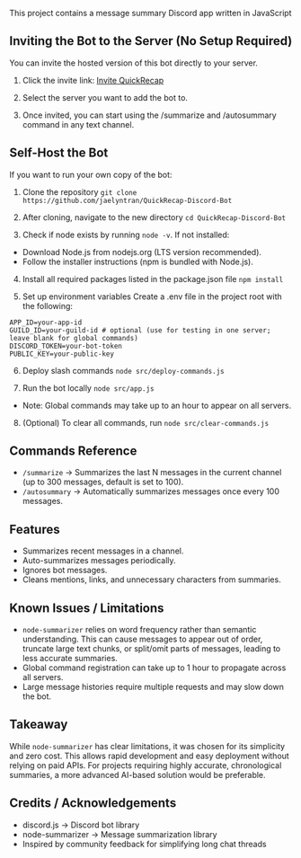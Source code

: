 This project contains a message summary Discord app written in JavaScript

## Inviting the Bot to the Server (No Setup Required)
You can invite the hosted version of this bot directly to your server.

1. Click the invite link: [Invite QuickRecap](https://discord.com/oauth2/authorize?client_id=1408282486424862822)

2. Select the server you want to add the bot to.
   
3. Once invited, you can start using the /summarize and /autosummary command in any text channel.

## Self-Host the Bot 
If you want to run your own copy of the bot:

1. Clone the repository ```git clone https://github.com/jaelyntran/QuickRecap-Discord-Bot```
   
2. After cloning, navigate to the new directory ```cd QuickRecap-Discord-Bot```

3. Check if node exists by running ```node -v```. If not installed:
- Download Node.js from nodejs.org (LTS version recommended).
- Follow the installer instructions (npm is bundled with Node.js).

4. Install all required packages listed in the package.json file ```npm install```
   
5. Set up environment variables
Create a .env file in the project root with the following:
```
APP_ID=your-app-id
GUILD_ID=your-guild-id # optional (use for testing in one server; leave blank for global commands)
DISCORD_TOKEN=your-bot-token
PUBLIC_KEY=your-public-key
```

6. Deploy slash commands ```node src/deploy-commands.js```

7. Run the bot locally ```node src/app.js```
* Note: Global commands may take up to an hour to appear on all servers.

8. (Optional) To clear all commands, run ```node src/clear-commands.js```

## Commands Reference
- `/summarize` → Summarizes the last N messages in the current channel (up to 300 messages, default is set to 100).
- `/autosummary` → Automatically summarizes messages once every 100 messages.

## Features
- Summarizes recent messages in a channel.
- Auto-summarizes messages periodically.
- Ignores bot messages.
- Cleans mentions, links, and unnecessary characters from summaries.

## Known Issues / Limitations
- `node-summarizer` relies on word frequency rather than semantic understanding. This can cause messages to appear out of order, truncate large text chunks, or split/omit parts of messages, leading to less accurate summaries.
- Global command registration can take up to 1 hour to propagate across all servers.
- Large message histories require multiple requests and may slow down the bot.

## Takeaway
While `node-summarizer` has clear limitations, it was chosen for its simplicity and zero cost. This allows rapid development and easy deployment without relying on paid APIs. For projects requiring highly accurate, chronological summaries, a more advanced AI-based solution would be preferable.

## Credits / Acknowledgements
- discord.js → Discord bot library
- node-summarizer → Message summarization library
- Inspired by community feedback for simplifying long chat threads
